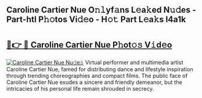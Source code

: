## Caroline Cartier Nue O𝚗𝚕yf𝚊ns L𝚎a𝚔ed N𝚞𝚍es - Part-htl P𝚑𝚘tos Vi𝚍𝚎o - H𝚘𝚝 Part L𝚎a𝚔s l4a1k

# <h2><a href="http://kf12oa1.oniu.top/?m=Caroline+Cartier+Nue">🔗👉 🔴 Caroline Cartier Nue P𝚑ot𝚘𝚜 V𝚒d𝚎o</a></h2>

[![Caroline Cartier Nue Nu𝚍e𝚜](https://i.imgur.com/0qMVB7G.gif)](http://kf12oa1.oniu.top/?m=Caroline+Cartier+Nue)
Virtual performer and multimedia artist Caroline Cartier Nue, famed for distributing dance and lifestyle inspiration through trending choreographies and compact films. The public face of Caroline Cartier Nue exudes a sincere and friendly demeanor, but the intricacies of his personal life remain shrouded in secrecy.  
